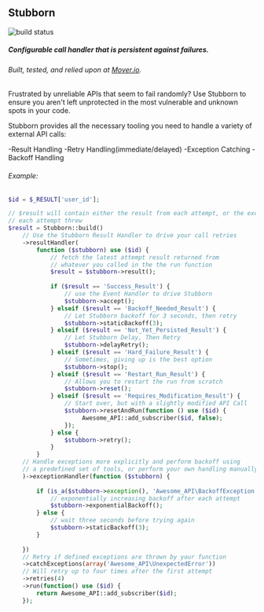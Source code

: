 ## Stubborn

![build status](https://travis-ci.org/derekdowling/stubborn.svg?branch=master)

##### Configurable call handler that is persistent against failures.
###### Built, tested, and relied upon at [Mover.io](https://mover.io).

Frustrated by unreliable APIs that seem to fail randomly?
Use Stubborn to ensure you aren't left unprotected in the most vulnerable and unknown spots in your code.

Stubborn provides all the necessary tooling you need to handle a variety of external API calls:

-Result Handling
-Retry Handling(immediate/delayed)
-Exception Catching
-Backoff Handling

###### Example:

```php
$id = $_RESULT['user_id'];

// $result will contain either the result from each attempt, or the exception
// each attempt threw
$result = Stubborn::build()
    // Use the Stubborn Result Handler to drive your call retries
    ->resultHandler(
        function ($stubborn) use ($id) {
            // fetch the latest attempt result returned from
            // whatever you called in the the run function
            $result = $stubborn->result();
            
            if ($result == 'Success_Result') {
                // use the Event Handler to drive Stubborn
                $stubborn->accept();
            } elseif ($result == 'Backoff_Needed_Result') {
                // Let Stubborn backoff for 3 seconds, then retry
                $stubborn->staticBackoff(3);
            } elseif ($result == 'Not_Yet_Persisted_Result') {
                // Let Stubborn Delay, Then Retry
                $stubborn->delayRetry();
            } elseif ($result == 'Hard_Failure_Result') {
                // Sometimes, giving up is the best option
                $stubborn->stop();
            } elseif ($result == 'Restart_Run_Result') {
                // Allows you to restart the run from scratch
                $stubborn->reset();
            } elseif ($result == 'Requires_Modification_Result') {
                // Start over, but with a slightly modified API Call
                $stubborn->resetAndRun(function () use ($id) {
                     Awesome_API::add_subscriber($id, false);
                });
            } else {
                $stubborn->retry();
            }
        }
    // Handle exceptions more explicitly and perform backoff using
    // a predefined set of tools, or perform your own handling manually
    )->exceptionHandler(function ($stubborn) {
    
        if (is_a($stubborn->exception(), 'Awesome_API\BackoffException')) {
            // exponentially increasing backoff after each attempt
            $stubborn->exponentialBackoff();
        } else {
            // wait three seconds before trying again
            $stubborn->staticBackoff(3);
        }
        
    })
    // Retry if defined exceptions are thrown by your function
    ->catchExceptions(array('Awesome_API\UnexpectedError'))
    // Will retry up to four times after the first attempt
    ->retries(4)
    ->run(function() use ($id) {
        return Awesome_API::add_subscriber($id); 
    });
```
